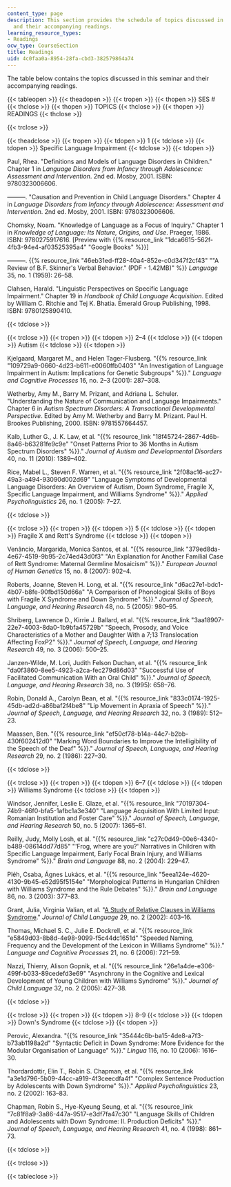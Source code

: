 ```yaml
---
content_type: page
description: This section provides the schedule of topics discussed in this seminar
  and their accompanying readings.
learning_resource_types:
- Readings
ocw_type: CourseSection
title: Readings
uid: 4c0faa0a-8954-28fa-cbd3-382579864a74
---
```


The table below contains the topics discussed in this seminar and their accompanying readings.

{{< tableopen >}}
{{< theadopen >}}
{{< tropen >}}
{{< thopen >}}
SES #
{{< thclose >}}
{{< thopen >}}
TOPICS
{{< thclose >}}
{{< thopen >}}
READINGS
{{< thclose >}}

{{< trclose >}}

{{< theadclose >}}
{{< tropen >}}
{{< tdopen >}}
1
{{< tdclose >}}
{{< tdopen >}}
Specific Language Impairment
{{< tdclose >}}
{{< tdopen >}}


Paul, Rhea. "Definitions and Models of Language Disorders in Children." Chapter 1 in _Language Disorders from Infancy through Adolescence: Assessment and Intervention_. 2nd ed. Mosby, 2001. ISBN: 9780323006606. 

———. "Causation and Prevention in Child Language Disorders." Chapter 4 in _Language Disorders from Infancy through Adolescence: Assessment and Intervention_. 2nd ed. Mosby, 2001. ISBN: 9780323006606. 

Chomsky, Noam. "Knowledge of Language as a Focus of Inquiry." Chapter 1 in _Knowledge of Language: Its Nature, Origins, and Use_. Praeger, 1986. ISBN: 9780275917616. \[Preview with {{% resource_link "1dca6615-562f-4fb3-94e4-af03525395a4" "Google Books" %}}\]

———. {{% resource_link "46eb31ed-ff28-40a4-852e-c0d347f2cf43" "\"A Review of B.F. Skinner's Verbal Behavior.\" (PDF - 1.42MB)" %}} _Language_ 35, no. 1 (1959): 26–58.

Clahsen, Harald. "Linguistic Perspectives on Specific Language Impairment." Chapter 19 in _Handbook of Child Language Acquisition_. Edited by William C. Ritchie and Tej K. Bhatia. Emerald Group Publishing, 1998. ISBN: 9780125890410.


{{< tdclose >}}

{{< trclose >}}
{{< tropen >}}
{{< tdopen >}}
2–4
{{< tdclose >}}
{{< tdopen >}}
Autism
{{< tdclose >}}
{{< tdopen >}}


Kjelgaard, Margaret M., and Helen Tager-Flusberg. "{{% resource_link "109729a9-0660-4d23-b611-e0060ffb0403" "An Investigation of Language Impairment in Autism: Implications for Genetic Subgroups" %}}." _Language and Cognitive Processes_ 16, no. 2–3 (2001): 287–308.

Wetherby, Amy M., Barry M. Prizant, and Adriana L. Schuler. "Understanding the Nature of Communication and Language Impairments." Chapter 6 in _Autism Spectrum Disorders: A Transactional Developmental Perspective_. Edited by Amy M. Wetherby and Barry M. Prizant. Paul H. Brookes Publishing, 2000. ISBN: 9781557664457.

Kalb, Luther G., J. K. Law, et al. "{{% resource_link "18f45724-2867-4d6b-8a46-b63281fe9c9e" "Onset Patterns Prior to 36 Months in Autism Spectrum Disorders" %}}." _Journal of Autism and Developmental Disorders_ 40, no. 11 (2010): 1389–402.

Rice, Mabel L., Steven F. Warren, et al. "{{% resource_link "2f08ac16-ac27-49a3-a494-93090d002d69" "Language Symptoms of Developmental Language Disorders: An Overview of Autism, Down Syndrome, Fragile X, Specific Language Impairment, and Williams Syndrome" %}}." _Applied Psycholinguistics_ 26, no. 1 (2005): 7–27.


{{< tdclose >}}

{{< trclose >}}
{{< tropen >}}
{{< tdopen >}}
5
{{< tdclose >}}
{{< tdopen >}}
Fragile X and Rett's Syndrome
{{< tdclose >}}
{{< tdopen >}}


Venâncio, Margarida, Monica Santos, et al. "{{% resource_link "379ed8da-4e67-4519-9b95-2c74ed43d0f3" "An Explanation for Another Familial Case of Rett Syndrome: Maternal Germline Mosaicism" %}}." _European Journal of Human Genetics_ 15, no. 8 (2007): 902–4.

Roberts, Joanne, Steven H. Long, et al. "{{% resource_link "d6ac27e1-bdc1-4b07-b8fe-90fbd150d66a" "A Comparison of Phonological Skills of Boys with Fragile X Syndrome and Down Syndrome" %}}." _Journal of Speech, Language, and Hearing Research_ 48, no. 5 (2005): 980–95.

Shriberg, Lawrence D., Kirrie J. Ballard, et al. "{{% resource_link "3aa18907-22e7-4003-8da0-1b9bfa45729b" "Speech, Prosody, and Voice Characteristics of a Mother and Daughter With a 7;13 Translocation Affecting FoxP2" %}}." _Journal of Speech, Language, and Hearing Research_ 49, no. 3 (2006): 500–25.

Janzen-Wilde, M. Lori, Judith Felson Duchan, et al. "{{% resource_link "da0f3860-8ee5-4923-a2ca-fec279d86d03" "Successful Use of Facilitated Communication With an Oral Child" %}}." _Journal of Speech, Language, and Hearing Research_ 38, no. 3 (1995): 658–76.

Robin, Donald A., Carolyn Bean, et al. "{{% resource_link "833c0174-1925-45db-ad2d-a86baf2f4be8" "Lip Movement in Apraxia of Speech" %}}." _Journal of Speech, Language, and Hearing Research_ 32, no. 3 (1989): 512–23.

Maassen, Ben. "{{% resource_link "ef50cf78-b14a-44c7-b2bb-430f602412d0" "Marking Word Boundaries to Improve the Intelligibility of the Speech of the Deaf" %}}." _Journal of Speech, Language, and Hearing Research_ 29, no. 2 (1986): 227–30.


{{< tdclose >}}

{{< trclose >}}
{{< tropen >}}
{{< tdopen >}}
6–7
{{< tdclose >}}
{{< tdopen >}}
Williams Syndrome
{{< tdclose >}}
{{< tdopen >}}


Windsor, Jennifer, Leslie E. Glaze, et al. "{{% resource_link "70197304-74b9-46f0-bfa5-1afbc1a3e340" "Language Acquisition With Limited Input: Romanian Institution and Foster Care" %}}." _Journal of Speech, Language, and Hearing Research_ 50, no. 5 (2007): 1365–81.

Reilly, Judy, Molly Losh, et al. "{{% resource_link "c27c0d49-00e6-4340-b489-08614dd77d85" "'Frog, where are you?' Narratives in Children with Specific Language Impairment, Early Focal Brain Injury, and Williams Syndrome" %}}." _Brain and Language_ 88, no. 2 (2004): 229–47.

Pléh, Csaba, Ágnes Lukács, et al. "{{% resource_link "5eea124e-4620-4130-9b45-e52d95f5154e" "Morphological Patterns in Hungarian Children with Williams Syndrome and the Rule Debates" %}}." _Brain and Language_ 86, no. 3 (2003): 377–83.

Grant, Julia, Virginia Valian, et al. "[A Study of Relative Clauses in Williams Syndrome](http://dx.doi.org/10.1017/S030500090200510X )." _Journal of Child Language_ 29, no. 2 (2002): 403–16.

Thomas, Michael S. C., Julie E. Dockrell, et al. "{{% resource_link "e5849d03-8b8d-4e98-9099-f5c44dc1651d" "Speeded Naming, Frequency and the Development of the Lexicon in Williams Syndrome" %}}." _Language and Cognitive Processes_ 21, no. 6 (2006): 721–59.

Nazzi, Thierry, Alison Gopnik, et al. "{{% resource_link "26e1a4de-e306-499f-b033-89cedefd3e69" "Asynchrony in the Cognitive and Lexical Development of Young Children with Williams Syndrome" %}}." _Journal of Child Language_ 32, no. 2 (2005): 427–38.


{{< tdclose >}}

{{< trclose >}}
{{< tropen >}}
{{< tdopen >}}
8–9
{{< tdclose >}}
{{< tdopen >}}
Down's Syndrome
{{< tdclose >}}
{{< tdopen >}}


Perovic, Alexandra. "{{% resource_link "35444c6b-ba15-4de8-a7f3-b73ab1198a2d" "Syntactic Deficit in Down Syndrome: More Evidence for the Modular Organisation of Language" %}}." _Lingua_ 116, no. 10 (2006): 1616–30.

Thordardottir, Elin T., Robin S. Chapman, et al. "{{% resource_link "a3e1d796-5b09-44cc-a919-4f3ceecdfa4f" "Complex Sentence Production by Adolescents with Down Syndrome" %}}." _Applied Psycholinguistics_ 23, no. 2 (2002): 163–83.

Chapman, Robin S., Hye-Kyeung Seung, et al. "{{% resource_link "7c81f8a9-3a86-447a-9517-e3df7fa47c30" "Language Skills of Children and Adolescents with Down Syndrome: II. Production Deficits" %}}." _Journal of Speech, Language, and Hearing Research_ 41, no. 4 (1998): 861–73.


{{< tdclose >}}

{{< trclose >}}

{{< tableclose >}}